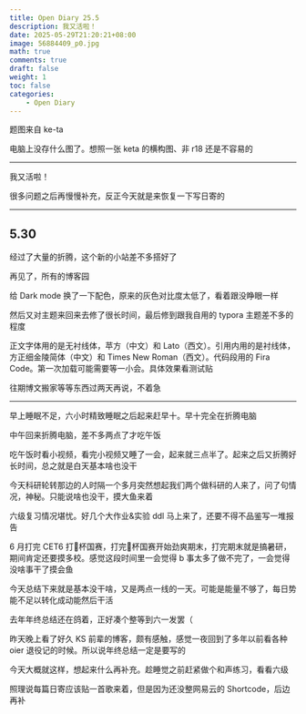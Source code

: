 ```yaml
---
title: Open Diary 25.5
description: 我又活啦！
date: 2025-05-29T21:20:21+08:00
image: 56884409_p0.jpg
math: true
comments: true
draft: false
weight: 1
toc: false
categories:
    - Open Diary
---
```


题图来自 ke-ta

电脑上没存什么图了。想照一张 keta 的横构图、非 r18 还是不容易的

---

我又活啦！

很多问题之后再慢慢补充，反正今天就是来恢复一下写日寄的

---

## 5.30

经过了大量的折腾，这个新的小站差不多搭好了

再见了，所有的博客园

给 Dark mode 换了一下配色，原来的灰色对比度太低了，看着跟没睁眼一样

然后又对主题来回来去修了很长时间，最后修到跟我自用的 typora 主题差不多的程度

正文字体用的是无衬线体，苹方（中文）和 Lato（西文）。引用内用的是衬线体，方正细金陵简体（中文）和 Times New Roman（西文）。代码段用的 Fira Code。第一次加载可能需要等一小会。具体效果看测试贴

往期博文搬家等等东西过两天再说，不着急

---

早上睡眠不足，六小时精致睡眠之后起来赶早十。早十完全在折腾电脑

中午回来折腾电脑，差不多两点了才吃午饭

吃午饭时看小视频，看完小视频又睡了一会，起来就三点半了。起来之后又折腾好长时间，总之就是白天基本啥也没干

今天科研轮转那边的人时隔一个多月突然想起我们两个做科研的人来了，问了句情况，神秘。只能说啥也没干，摸大鱼来着

六级复习情况堪忧。好几个大作业&实验 ddl 马上来了，还要不得不品鉴写一堆报告

6 月打完 CET6 打🏀杯国赛，打完🏀杯国赛开始劲爽期末，打完期末就是搞暑研，期间肯定还要摸多校。感觉这段时间里一会觉得 b 事太多了做不完了，一会觉得没啥事干了摸会鱼

今天总结下来就是基本没干啥，又是两点一线的一天。可能是能量不够了，每日势能不足以转化成动能然后干活

去年年终总结还在鸽着，正好凑个整等到六一发罢（

昨天晚上看了好久 KS 前辈的博客，颇有感触，感觉一夜回到了多年以前看各种 oier 退役记的时候。所以说年终总结一定是要写的

今天大概就这样，想起来什么再补充。趁睡觉之前赶紧做个和声练习，看看六级

照理说每篇日寄应该贴一首歌来着，但是因为还没整网易云的 Shortcode，后边再补







